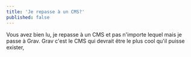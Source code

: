 ```yaml
---
title: 'Je repasse à un CMS?'
published: false
---
```


Vous avez bien lu, je repasse à un CMS et pas n'importe lequel mais je passe à Grav. Grav c'est le CMS qui devrait être le plus cool qu'il puisse exister, 